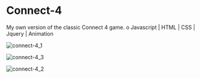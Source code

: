 # Connect-4
My own version of the classic Connect 4 game.
    o	Javascript  | HTML | CSS | Jquery | Animation

![connect-4_1](https://user-images.githubusercontent.com/12187795/27912691-0b7d24e0-625e-11e7-9d8b-a237b1c28af8.png)

![connect-4_3](https://user-images.githubusercontent.com/12187795/27912695-0ce11774-625e-11e7-9efd-a96d3d826127.png)

![connect-4_2](https://user-images.githubusercontent.com/12187795/27912690-0b7599c8-625e-11e7-84bc-bb5197d242dd.png)
